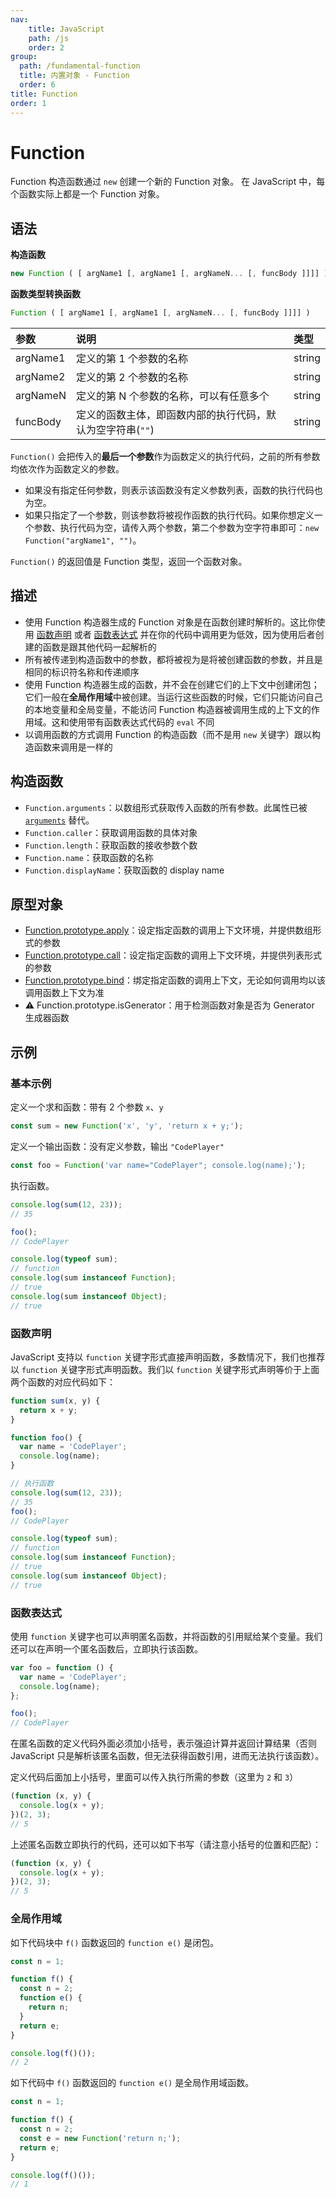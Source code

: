 ```yaml
---
nav:
    title: JavaScript
    path: /js
    order: 2
group:
  path: /fundamental-function
  title: 内置对象 - Function
  order: 6
title: Function
order: 1
---
```


# Function

Function 构造函数通过 `new` 创建一个新的 Function 对象。 在 JavaScript 中，每个函数实际上都是一个 Function 对象。

## 语法

**构造函数**

```js
new Function ( [ argName1 [, argName1 [, argNameN... [, funcBody ]]]] )
```

**函数类型转换函数**

```js
Function ( [ argName1 [, argName1 [, argNameN... [, funcBody ]]]] )
```

| 参数     | 说明                                                       | 类型   |
| :------- | :--------------------------------------------------------- | :----- |
| argName1 | 定义的第 1 个参数的名称                                    | string |
| argName2 | 定义的第 2 个参数的名称                                    | string |
| argNameN | 定义的第 N 个参数的名称，可以有任意多个                    | string |
| funcBody | 定义的函数主体，即函数内部的执行代码，默认为空字符串(`""`) | string |

`Function()` 会把传入的**最后一个参数**作为函数定义的执行代码，之前的所有参数均依次作为函数定义的参数。

- 如果没有指定任何参数，则表示该函数没有定义参数列表，函数的执行代码也为空。
- 如果只指定了一个参数，则该参数将被视作函数的执行代码。如果你想定义一个参数、执行代码为空，请传入两个参数，第二个参数为空字符串即可：`new Function("argName1", "")`。

`Function()` 的返回值是 Function 类型，返回一个函数对象。

## 描述

- 使用 Function 构造器生成的 Function 对象是在函数创建时解析的。这比你使用 [函数声明](../../../core-modules/ecmascript-function-objects/function-declarations/function-definitions#函数声明语句) 或者 [函数表达式](../../../core-modules/ecmascript-function-objects/function-declarations/function-definitions#函数表达式) 并在你的代码中调用更为低效，因为使用后者创建的函数是跟其他代码一起解析的
- 所有被传递到构造函数中的参数，都将被视为是将被创建函数的参数，并且是相同的标识符名称和传递顺序
- 使用 Function 构造器生成的函数，并不会在创建它们的上下文中创建闭包；它们一般在**全局作用域**中被创建。当运行这些函数的时候，它们只能访问自己的本地变量和全局变量，不能访问 Function 构造器被调用生成的上下文的作用域。这和使用带有函数表达式代码的 `eval` 不同
- 以调用函数的方式调用 Function 的构造函数（而不是用 `new` 关键字）跟以构造函数来调用是一样的

## 构造函数

- `Function.arguments`：以数组形式获取传入函数的所有参数。此属性已被 [`arguments`](https://developer.mozilla.org/zh-CN/docs/Web/JavaScript/Reference/Functions_and_function_scope/arguments) 替代。
- `Function.caller`：获取调用函数的具体对象
- `Function.length`：获取函数的接收参数个数
- `Function.name`：获取函数的名称
- `Function.displayName`：获取函数的 display name

## 原型对象

- [Function.prototype.apply](properties-of-the-function-prototype-object/apply)：设定指定函数的调用上下文环境，并提供数组形式的参数
- [Function.prototype.call](properties-of-the-function-prototype-object/call)：设定指定函数的调用上下文环境，并提供列表形式的参数
- [Function.prototype.bind](properties-of-the-function-prototype-object/bind)：绑定指定函数的调用上下文，无论如何调用均以该调用函数上下文为准
- ⚠️ Function.prototype.isGenerator：用于检测函数对象是否为 Generator 生成器函数

## 示例

### 基本示例

定义一个求和函数：带有 2 个参数 `x`、`y`

```js
const sum = new Function('x', 'y', 'return x + y;');
```

定义一个输出函数：没有定义参数，输出 `"CodePlayer"`

```js
const foo = Function('var name="CodePlayer"; console.log(name);');
```

执行函数。

```js
console.log(sum(12, 23));
// 35

foo();
// CodePlayer

console.log(typeof sum);
// function
console.log(sum instanceof Function);
// true
console.log(sum instanceof Object);
// true
```

### 函数声明

JavaScript 支持以 `function` 关键字形式直接声明函数，多数情况下，我们也推荐以 `function` 关键字形式声明函数。我们以 `function` 关键字形式声明等价于上面两个函数的对应代码如下：

```js
function sum(x, y) {
  return x + y;
}

function foo() {
  var name = 'CodePlayer';
  console.log(name);
}

// 执行函数
console.log(sum(12, 23));
// 35
foo();
// CodePlayer

console.log(typeof sum);
// function
console.log(sum instanceof Function);
// true
console.log(sum instanceof Object);
// true
```

### 函数表达式

使用 `function` 关键字也可以声明匿名函数，并将函数的引用赋给某个变量。我们还可以在声明一个匿名函数后，立即执行该函数。

```js
var foo = function () {
  var name = 'CodePlayer';
  console.log(name);
};

foo();
// CodePlayer
```

在匿名函数的定义代码外面必须加小括号，表示强迫计算并返回计算结果（否则 JavaScript 只是解析该匿名函数，但无法获得函数引用，进而无法执行该函数）。

定义代码后面加上小括号，里面可以传入执行所需的参数（这里为 `2` 和 `3`）

```js
(function (x, y) {
  console.log(x + y);
})(2, 3);
// 5
```

上述匿名函数立即执行的代码，还可以如下书写（请注意小括号的位置和匹配）：

```js
(function (x, y) {
  console.log(x + y);
})(2, 3);
// 5
```

### 全局作用域

如下代码块中 `f()` 函数返回的 `function e()` 是闭包。

```js
const n = 1;

function f() {
  const n = 2;
  function e() {
    return n;
  }
  return e;
}

console.log(f()());
// 2
```

如下代码中 `f()` 函数返回的 `function e()` 是全局作用域函数。

```js
const n = 1;

function f() {
  const n = 2;
  const e = new Function('return n;');
  return e;
}

console.log(f()());
// 1
```
